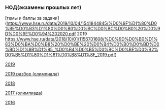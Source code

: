 ### НОД(экзамены прошлых лет)

[темы и баллы за задачи](https://www.hse.ru/data/2019/10/04/1541844845/%D0%9F%D1%80%D0%BE%D0%B3%D1%80%D0%B0%D0%BC%D0%BC%D0%B0%20%D0%9D%D0%9E%D0%94%202020.pdf
2019 https://www.hse.ru/data/2018/10/01/1156701608/%D0%9D%D0%B0%D1%83%D0%BA%D0%B8%20%D0%BE%20%D0%B4%D0%B0%D0%BD%D0%BD%D1%8B%D1%85_%D0%B4%D0%B5%D0%BC%D0%BE%D0%B2%D0%B5%D1%80%D1%81%D0%B8%D1%8F_2019.pdf)

[2019](https://ma.hse.ru/data/2020/05/15/1546168464/%D0%9D%D0%B0%D1%83%D0%BA%D0%B8.pdf)

[2019 разбор (олимпиада)](https://www.hse.ru/data/2020/06/02/1603811791/020%20%D1%80%D0%B5%D1%88%D0%B5%D0%BD%D0%B8%D1%8F%202019.pdf)

[2018](https://www.hse.ru/data/2018/10/01/1156701392/Wave_1_Var_2%20.pdf)

[2017 (олимпиада)](https://www.hse.ru/data/2018/10/01/1156701207/%D0%9E%D0%BB%D0%B8%D0%BC%D0%BF%D0%B8%D0%B0%D0%B4%D0%B0%202017.pdf)

[2016](https://www.hse.ru/data/2015/11/17/1081112510/DExam_2016_1.pdf)
